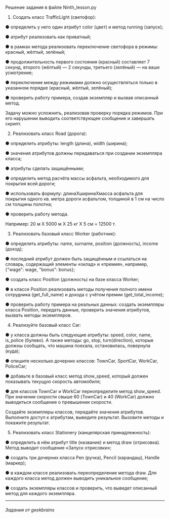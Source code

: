 Решение задания в файле Ninth_lesson.py 

1. Создать класс TrafficLight (светофор):

● определить у него один атрибут color (цвет) и метод running (запуск);

● атрибут реализовать как приватный;

● в рамках метода реализовать переключение светофора в режимы: красный, жёлтый, зелёный;

● продолжительность первого состояния (красный) составляет 7 секунд, второго (жёлтый) — 2 секунды, третьего (зелёный) — на ваше усмотрение;

● переключение между режимами должно осуществляться только в указанном порядке (красный, жёлтый, зелёный);

● проверить работу примера, создав экземпляр и вызвав описанный метод.

Задачу можно усложнить, реализовав проверку порядка режимов. При его нарушении выводить соответствующее сообщение и завершать скрипт.

2. Реализовать класс Road (дорога):

● определить атрибуты: length (длина), width (ширина);

● значения атрибутов должны передаваться при создании экземпляра класса;

● атрибуты сделать защищёнными;

● определить метод расчёта массы асфальта, необходимого для покрытия всей дороги;

● использовать формулу: длинаХширинаХмасса асфальта для покрытия одного кв. метра дороги асфальтом, толщиной в 1 см на число см толщины полотна;

● проверить работу метода.

Например: 20 м Х 5000 м Х 25 кг Х 5 см = 12500 т.

3. Реализовать базовый класс Worker (работник):

● определить атрибуты: name, surname, position (должность), income (доход);

● последний атрибут должен быть защищённым и ссылаться на словарь, содержащий элементы «оклад» и «премия», например, {"wage": wage, "bonus": bonus};

● создать класс Position (должность) на базе класса Worker;

● в классе Position реализовать методы получения полного имени сотрудника (get_full_name) и дохода с учётом премии (get_total_income);

● проверить работу примера на реальных данных: создать экземпляры класса Position, передать данные, проверить значения атрибутов, вызвать методы экземпляров.

4. Реализуйте базовый класс Car:

● у класса должны быть следующие атрибуты: speed, color, name, is_police (булево). А также методы: go, stop, turn(direction), которые должны сообщать, что машина поехала, остановилась, повернула (куда);

● опишите несколько дочерних классов: TownCar, SportCar, WorkCar, PoliceCar;

● добавьте в базовый класс метод show_speed, который должен показывать текущую скорость автомобиля;

● для классов TownCar и WorkCar переопределите метод show_speed. При значении скорости свыше 60 (TownCar) и 40 (WorkCar) должно выводиться сообщение о превышении скорости.

Создайте экземпляры классов, передайте значения атрибутов. Выполните доступ к атрибутам, выведите результат. Вызовите методы и покажите результат.

5. Реализовать класс Stationery (канцелярская принадлежность):

● определить в нём атрибут title (название) и метод draw (отрисовка). Метод выводит сообщение «Запуск отрисовки»;

● создать три дочерних класса Pen (ручка), Pencil (карандаш), Handle (маркер);

● в каждом классе реализовать переопределение метода draw. Для каждого класса метод должен выводить уникальное сообщение;

● создать экземпляры классов и проверить, что выведет описанный метод для каждого экземпляра.

---
###### _Задания от geekbrains_
